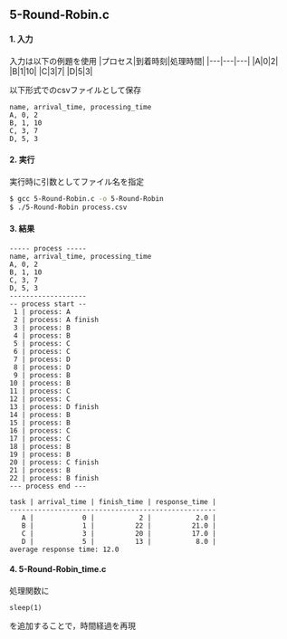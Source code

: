 ## 5-Round-Robin.c

#### 1. 入力
入力は以下の例題を使用
|プロセス|到着時刻|処理時間|
|---|---|---|
|A|0|2|
|B|1|10|
|C|3|7|
|D|5|3|

以下形式でのcsvファイルとして保存
```csv:process.csv
name, arrival_time, processing_time
A, 0, 2
B, 1, 10
C, 3, 7
D, 5, 3
```

#### 2. 実行
実行時に引数としてファイル名を指定
``` bash
$ gcc 5-Round-Robin.c -o 5-Round-Robin
$ ./5-Round-Robin process.csv
```

#### 3. 結果
```
----- process -----
name, arrival_time, processing_time
A, 0, 2
B, 1, 10
C, 3, 7
D, 5, 3
-------------------
-- process start --
 1 | process: A
 2 | process: A finish
 3 | process: B
 4 | process: B
 5 | process: C
 6 | process: C
 7 | process: D
 8 | process: D
 9 | process: B
10 | process: B
11 | process: C
12 | process: C
13 | process: D finish
14 | process: B
15 | process: B
16 | process: C
17 | process: C
18 | process: B
19 | process: B
20 | process: C finish
21 | process: B
22 | process: B finish
--- process end ---

task | arrival_time | finish_time | response_time |
---------------------------------------------------
   A |            0 |           2 |           2.0 |
   B |            1 |          22 |          21.0 |
   C |            3 |          20 |          17.0 |
   D |            5 |          13 |           8.0 |
average response time: 12.0
```

#### 4. 5-Round-Robin_time.c
処理関数に
```
sleep(1)
```
を追加することで，時間経過を再現
